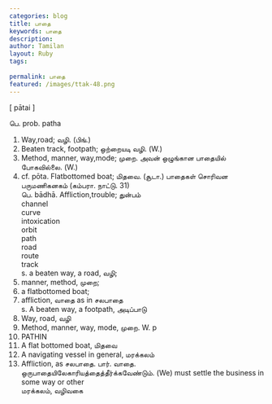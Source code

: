 ```yaml
---
categories: blog
title: பாதை
keywords: பாதை
description: 
author: Tamilan
layout: Ruby
tags: 
 
permalink: பாதை
featured: /images/ttak-48.png
---
```

  
[ pātai ]  
  
பெ. prob. patha  
1. Way,road; வழி. (பிங்.)  
2. Beaten track, footpath; ஒற்றையடி வழி. (W.)  
3. Method, manner, way,mode; முறை. அவன் ஒழுங்கான பாதையில் போகவில்லை. (W.)  
4. cf. pōta. Flatbottomed boat; மிதவை. (சூடா.) பாதைகள் சொரிவன பருமணிகனகம் (கம்பரா. நாட்டு. 31)  
பெ. bādhā. Affliction,trouble; துன்பம்  
channel  
curve  
intoxication  
orbit  
path  
road  
route  
track  
s. a beaten way, a road, வழி;  
2. manner, method, முறை;  
6. a flatbottomed boat;  
4. affliction, வாதை as in சலபாதை  
s. A beaten way, a footpath, அடிப்பாடு  
2. Way, road, வழி  
3. Method, manner, way, mode, முறை. W. p  
499. PATHIN  
4. A flat bottomed boat, மிதவை  
5. A navigating vessel in general, மரக்கலம்  
6. Affliction, as சலபாதை. பார். வாதை. ஒருபாதையிலேகாரியத்தைத்தீர்க்கவேண்டும். (We) must settle the business in some way or other  
மரக்கலம், வழிவகை